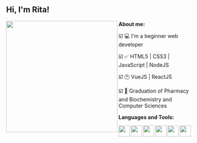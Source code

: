 ## Hi, I'm Rita!

<img align="left" src="https://c.tenor.com/Zjx4IpPncygAAAAi/yay-cute.gif" width="300">

**About me:**
<p>
☑️ 💻 I'm a beginner web developer
</p>
<p>
☑️ ✅ HTML5 | CSS3 | JavaScript | NodeJS
</p>
<p>
☑️ 🕐 VueJS | ReactJS
</p>
<p>
☑️ 📝 Graduation of Pharmacy and Biochemistry and Computer Sciences
</p>


**Languages and Tools:**

<img align="left" height="30" src="https://cdn.pixabay.com/photo/2017/08/05/11/16/logo-2582748_960_720.png">
<img align="left" height="30" src="https://cdn.pixabay.com/photo/2017/08/05/11/16/logo-2582747_960_720.png">
<img align="left" height="30" src="https://logospng.org/download/javascript/logo-javascript-1024.png">
<img align="left" height="30" src="https://cdn.iconscout.com/icon/free/png-256/node-js-3628954-3030179.png">
<img align="left" height="30" src="https://upload.wikimedia.org/wikipedia/commons/thumb/9/95/Vue.js_Logo_2.svg/555px-Vue.js_Logo_2.svg.png">
<img align="left" height="30" src="https://victorvhpg.github.io/minicurso-react.js/slides/img/logo.png">
